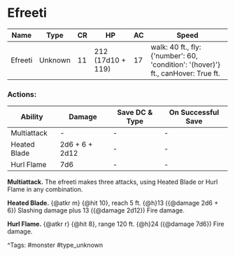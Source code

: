 # Efreeti

| Name | Type | CR | HP | AC | Speed |
|------|------|----|----|----|-------|
| Efreeti | Unknown | 11 | 212 (17d10 + 119) | 17 | walk: 40 ft., fly: {'number': 60, 'condition': '(hover)'} ft., canHover: True ft. |

### Actions:

| Ability | Damage | Save DC & Type | On Successful Save |
|---------|--------|----------------|--------------------|
| Multiattack | - | - | - |
| Heated Blade | 2d6 + 6 + 2d12 | - | - |
| Hurl Flame | 7d6 | - | - |


**Multiattack.** The efreeti makes three attacks, using Heated Blade or Hurl Flame in any combination.

**Heated Blade.** {@atkr m} {@hit 10}, reach 5 ft. {@h}13 ({@damage 2d6 + 6}) Slashing damage plus 13 ({@damage 2d12}) Fire damage.

**Hurl Flame.** {@atkr r} {@hit 8}, range 120 ft. {@h}24 ({@damage 7d6}) Fire damage.

^Tags: #monster #type_unknown